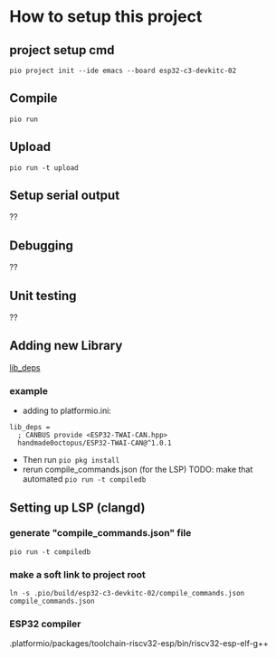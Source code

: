 # How to setup this project 

## project setup cmd
`pio project init --ide emacs --board esp32-c3-devkitc-02`

## Compile
`pio run`

## Upload
`pio run -t upload`

## Setup serial output
??

## Debugging
??

## Unit testing
??

## Adding new Library
[lib_deps](https://docs.platformio.org/en/latest/projectconf/sections/env/options/library/lib_deps.html#projectconf-lib-deps)
### example
- adding to platformio.ini:
```
lib_deps =
  ; CANBUS provide <ESP32-TWAI-CAN.hpp>
  handmade0octopus/ESP32-TWAI-CAN@^1.0.1
```
- Then run 
`pio pkg install`
- rerun compile_commands.json (for the LSP) TODO: make that automated
`pio run -t compiledb`

## Setting up LSP (clangd)

### generate "compile_commands.json" file
`pio run -t compiledb`
### make a soft link to project root
`ln -s .pio/build/esp32-c3-devkitc-02/compile_commands.json compile_commands.json`
### ESP32 compiler 
.platformio/packages/toolchain-riscv32-esp/bin/riscv32-esp-elf-g++
